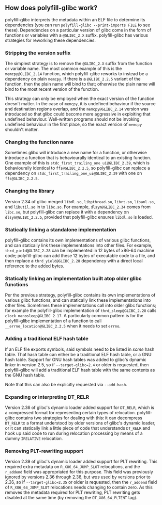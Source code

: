 ## How does polyfill-glibc work?

polyfill-glibc interprets the metadata within an ELF file to determine its dependencies (you can run `polyfill-glibc --print-imports FILE` to see these). Dependencies on a particular version of glibc come in the form of functions or variables with a `@GLIBC_2.X` suffix. polyfill-glibc has various strategies for reworking these dependencies.

### Stripping the version suffix

The simplest strategy is to remove the `@GLIBC_2.X` suffix from the function or variable name. The most common example of this is the `memcpy@GLIBC_2.14` function, which polyfill-glibc reworks to instead be a dependency on plain `memcpy`. If there is a `@GLIBC_2.2.5` variant of the function, then the plain name will bind to that; otherwise the plain name will bind to the most recent version of the function.

This strategy can only be employed when the exact version of the function doesn't matter. In the case of `memcpy`, it is undefined behaviour if the source and destination regions overlap, and the `memcpy@GLIBC_2.14` version was introduced so that glibc could become more aggressive in exploiting that undefined behaviour. Well-written programs should not be invoking undefined behaviour in the first place, so the exact version of `memcpy` shouldn't matter.

### Changing the function name

Sometimes glibc will introduce a new name for a function, or otherwise introduce a function that is behaviourally identical to an existing function. One example of this is `stdc_first_trailing_one_ui@GLIBC_2.39`, which is behaviourally identical to `ffs@GLIBC_2.2.5`, so polyfill-glibc can replace a dependency on `stdc_first_trailing_one_ui@GLIBC_2.39` with one on `ffs@GLIBC_2.2.5`.

### Changing the library

Version 2.34 of glibc merged `libdl.so`, `libpthread.so`, `librt.so`, `libanl.so`, and `libutil.so` in to `libc.so`. For example, `dlsym@GLIBC_2.34` comes from `libc.so`, but polyfill-glibc can replace it with a dependency on `dlsym@GLIBC_2.2.5`, provided that polyfill-glibc ensures `libdl.so` is loaded.

### Statically linking a standalone implementation

polyfill-glibc contains its own implementations of various glibc functions, and can statically link these implementations into other files. For example, `thrd_yield@GLIBC_2.28` can be implemented in 12 bytes of x86-64 machine code; polyfill-glibc can add these 12 bytes of executable code to a file, and then replace a `thrd_yield@GLIBC_2.28` dependency with a direct local reference to the added bytes.

### Statically linking an implementation built atop older glibc functions

Per the previous strategy, polyfill-glibc contains its own implementations of various glibc functions, and can statically link these implementations into other files. Sometimes these implementations call into older glibc functions; for example the polyfill-glibc implementation of `thrd_sleep@GLIBC_2.28` calls `clock_nanosleep@GLIBC_2.17`. A particularly common pattern is for the polyfill-glibc implementation of a function to call `__errno_location@GLIBC_2.2.5` when it needs to set `errno`.

### Adding a traditional ELF hash table

If an ELF file exports symbols, said symbols need to be listed in _some_ hash table. That hash table can either be a traditional ELF hash table, or a GNU hash table. Support for GNU hash tables was added to glibc's dynamic linker in version 2.5, so if `--target-glibc=2.4` or older is requested, then polyfill-glibc will add a traditional ELF hash table with the same contents as the GNU hash table.

Note that this can also be explicitly requested via `--add-hash`.

### Expanding or interpreting DT_RELR

Version 2.36 of glibc's dynamic loader added support for `DT_RELR`, which is a compressed format for representing certain types of relocation. polyfill-glibc contains two strategies for dealing with this: it can decompress `DT_RELR` to a format understood by older versions of glibc's dynamic loader, or it can statically link a little piece of code that understands `DT_RELR` and hook up said code to run during relocation processing by means of a dummy `IRELATIVE` relocation.

### Removing PLT-rewriting support

Version 2.39 of glibc's dynamic loader added support for PLT rewriting. This required extra metadata on `R_X86_64_JUMP_SLOT` relocations, and the `r_addend` field was appropriated for this purpose. This field was previously ignored by versions 2.36 through 2.38, but _was_ used by versions prior to 2.36, so if `--target-glibc=2.35` or older is requested, then the `r_addend` field of `R_X86_64_JUMP_SLOT` relocations needs changing to contain zero. As this removes the metadata required for PLT rewriting, PLT rewriting gets disabled at the same time (by removing the `DT_X86_64_PLTENT` tag).
